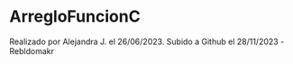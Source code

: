 # ArregloFuncionC

Realizado por Alejandra J. el 26/06/2023. Subido a Github el 28/11/2023
-Rebldomakr

